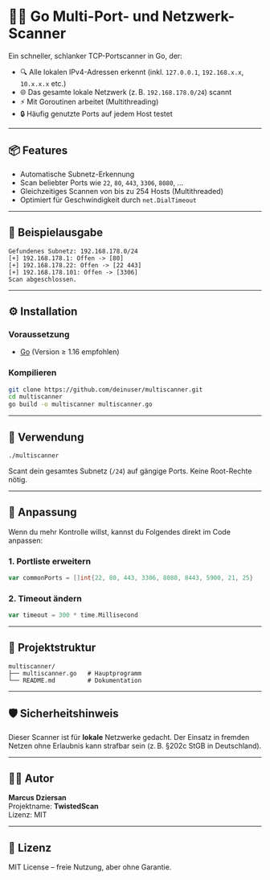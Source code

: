 # 🕵️‍♂️ Go Multi-Port- und Netzwerk-Scanner

Ein schneller, schlanker TCP-Portscanner in Go, der:

- 🔍 Alle lokalen IPv4-Adressen erkennt (inkl. `127.0.0.1`, `192.168.x.x`, `10.x.x.x` etc.)
- 🌐 Das gesamte lokale Netzwerk (z. B. `192.168.178.0/24`) scannt
- ⚡ Mit Goroutinen arbeitet (Multithreading)
- 🔒 Häufig genutzte Ports auf jedem Host testet

---

## 📦 Features

- Automatische Subnetz-Erkennung
- Scan beliebter Ports wie `22`, `80`, `443`, `3306`, `8080`, ...
- Gleichzeitiges Scannen von bis zu 254 Hosts (Multithreaded)
- Optimiert für Geschwindigkeit durch `net.DialTimeout`

---

## 🧪 Beispielausgabe

```
Gefundenes Subnetz: 192.168.178.0/24
[+] 192.168.178.1: Offen -> [80]
[+] 192.168.178.22: Offen -> [22 443]
[+] 192.168.178.101: Offen -> [3306]
Scan abgeschlossen.
```

---

## ⚙️ Installation

### Voraussetzung

- [Go](https://go.dev/dl/) (Version ≥ 1.16 empfohlen)

### Kompilieren

```bash
git clone https://github.com/deinuser/multiscanner.git
cd multiscanner
go build -o multiscanner multiscanner.go
```

---

## 🚀 Verwendung

```bash
./multiscanner
```

Scant dein gesamtes Subnetz (`/24`) auf gängige Ports. Keine Root-Rechte nötig.

---

## 🔧 Anpassung

Wenn du mehr Kontrolle willst, kannst du Folgendes direkt im Code anpassen:

### 1. Portliste erweitern

```go
var commonPorts = []int{22, 80, 443, 3306, 8080, 8443, 5900, 21, 25}
```

### 2. Timeout ändern

```go
var timeout = 300 * time.Millisecond
```

---

## 📁 Projektstruktur

```text
multiscanner/
├── multiscanner.go   # Hauptprogramm
└── README.md         # Dokumentation
```

---

## 🛡️ Sicherheitshinweis

Dieser Scanner ist für **lokale** Netzwerke gedacht. Der Einsatz in fremden Netzen ohne Erlaubnis kann strafbar sein (z. B. §202c StGB in Deutschland).

---

## 🧑‍💻 Autor

**Marcus Dziersan**  
Projektname: **TwistedScan**  
Lizenz: MIT

---

## 📜 Lizenz

MIT License – freie Nutzung, aber ohne Garantie.
